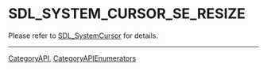 # SDL_SYSTEM_CURSOR_SE_RESIZE

Please refer to [SDL_SystemCursor](SDL_SystemCursor) for details.

----
[CategoryAPI](CategoryAPI), [CategoryAPIEnumerators](CategoryAPIEnumerators)

